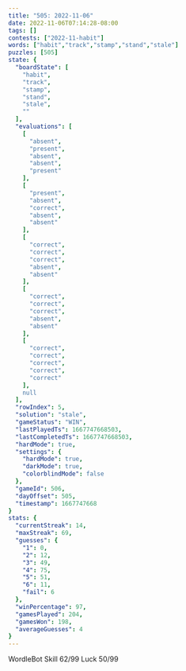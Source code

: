 ```yaml
---
title: "505: 2022-11-06"
date: 2022-11-06T07:14:28-08:00
tags: []
contests: ["2022-11-habit"]
words: ["habit","track","stamp","stand","stale"]
puzzles: [505]
state: {
  "boardState": [
    "habit",
    "track",
    "stamp",
    "stand",
    "stale",
    ""
  ],
  "evaluations": [
    [
      "absent",
      "present",
      "absent",
      "absent",
      "present"
    ],
    [
      "present",
      "absent",
      "correct",
      "absent",
      "absent"
    ],
    [
      "correct",
      "correct",
      "correct",
      "absent",
      "absent"
    ],
    [
      "correct",
      "correct",
      "correct",
      "absent",
      "absent"
    ],
    [
      "correct",
      "correct",
      "correct",
      "correct",
      "correct"
    ],
    null
  ],
  "rowIndex": 5,
  "solution": "stale",
  "gameStatus": "WIN",
  "lastPlayedTs": 1667747668503,
  "lastCompletedTs": 1667747668503,
  "hardMode": true,
  "settings": {
    "hardMode": true,
    "darkMode": true,
    "colorblindMode": false
  },
  "gameId": 506,
  "dayOffset": 505,
  "timestamp": 1667747668
}
stats: {
  "currentStreak": 14,
  "maxStreak": 69,
  "guesses": {
    "1": 0,
    "2": 12,
    "3": 49,
    "4": 75,
    "5": 51,
    "6": 11,
    "fail": 6
  },
  "winPercentage": 97,
  "gamesPlayed": 204,
  "gamesWon": 198,
  "averageGuesses": 4
}
---
```

<!-- more -->
WordleBot
Skill 62/99
Luck 50/99
